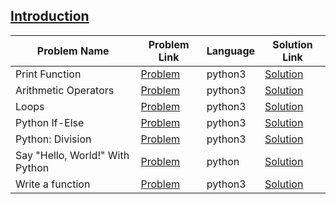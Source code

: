 ## [Introduction](https://www.hackerrank.com/domains/python/py-introduction)

Problem Name|Problem Link|Language|Solution Link
---|---|---|---
Print Function|[Problem](https://www.hackerrank.com/challenges/python-print/problem)|python3|[Solution](./python-print.py)
Arithmetic Operators|[Problem](https://www.hackerrank.com/challenges/python-arithmetic-operators/problem)|python3|[Solution](./python-arithmetic-operators.py)
Loops|[Problem](https://www.hackerrank.com/challenges/python-loops/problem)|python3|[Solution](./python-loops.py)
Python If-Else|[Problem](https://www.hackerrank.com/challenges/py-if-else/problem)|python3|[Solution](./py-if-else.py)
Python: Division|[Problem](https://www.hackerrank.com/challenges/python-division/problem)|python3|[Solution](./python-division.py)
Say "Hello, World!" With Python|[Problem](https://www.hackerrank.com/challenges/py-hello-world/problem)|python|[Solution](./py-hello-world.py)
Write a function|[Problem](https://www.hackerrank.com/challenges/write-a-function/problem)|python3|[Solution](./write-a-function.py)
